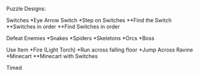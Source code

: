 Puzzle Designs:

Switches
*Eye Arrow Switch
*Step on Switches
**Find the Switch
**Switches in order
**Find Switches in order

Defeat Enemies
*Snakes
*Spiders
*Skeletons
*Orcs
*Boss

Use Item
*Fire (Light Torch)
*Run across falling floor
*Jump Across Ravine
*Minecart
**Minecart with Switches

Timed
